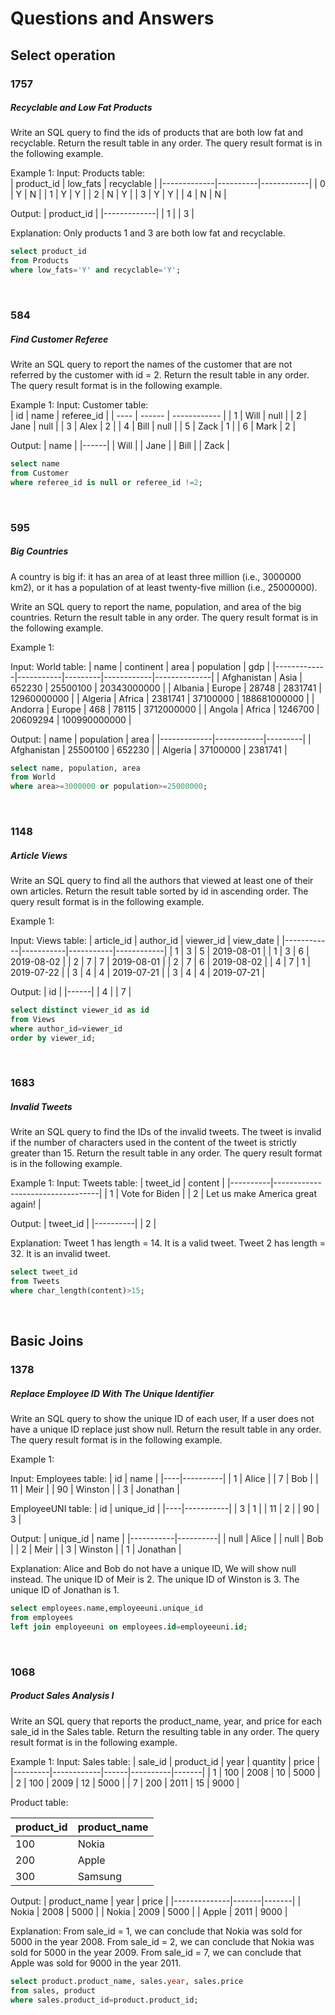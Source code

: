 # Questions and Answers

## Select operation

### 1757
##### Recyclable and Low Fat Products

Write an SQL query to find the ids of products that are both low fat and recyclable.
Return the result table in any order.
The query result format is in the following example.

Example 1:
Input: 
Products table:<br>
| product_id  | low_fats | recyclable |
|-------------|----------|------------|
| 0           | Y        | N          |
| 1           | Y        | Y          |
| 2           | N        | Y          |
| 3           | Y        | Y          |
| 4           | N        | N          |

Output: 
| product_id  |
|-------------|
| 1           |
| 3           |

Explanation: Only products 1 and 3 are both low fat and recyclable.

```sql
select product_id 
from Products 
where low_fats='Y' and recyclable='Y';
```
<br>



### 584
##### Find Customer Referee

Write an SQL query to report the names of the customer that are not referred by the customer with id = 2.
Return the result table in any order.
The query result format is in the following example.


Example 1:
Input: 
Customer table:<br>
| id | name | referee_id |
| ---- | ------ | ------------ |
| 1  | Will | null       |
| 2  | Jane | null       |
| 3  | Alex | 2          |
| 4  | Bill | null       |
| 5  | Zack | 1          |
| 6  | Mark | 2          |

Output: 
| name |
|------|
| Will |
| Jane |
| Bill |
| Zack |


```sql
select name 
from Customer 
where referee_id is null or referee_id !=2;
```
<br>



### 595
##### Big Countries

A country is big if:
it has an area of at least three million (i.e., 3000000 km2), or
it has a population of at least twenty-five million (i.e., 25000000).

Write an SQL query to report the name, population, and area of the big countries.
Return the result table in any order.
The query result format is in the following example.

Example 1:

Input: 
World table:
| name        | continent | area    | population | gdp          |
|-------------|-----------|---------|------------|--------------|
| Afghanistan | Asia      | 652230  | 25500100   | 20343000000  |
| Albania     | Europe    | 28748   | 2831741    | 12960000000  |
| Algeria     | Africa    | 2381741 | 37100000   | 188681000000 |
| Andorra     | Europe    | 468     | 78115      | 3712000000   |
| Angola      | Africa    | 1246700 | 20609294   | 100990000000 |

Output: 
| name        | population | area    |
|-------------|------------|---------|
| Afghanistan | 25500100   | 652230  |
| Algeria     | 37100000   | 2381741 |
```sql
select name, population, area 
from World 
where area>=3000000 or population>=25000000;
```
<br>


### 1148
##### Article Views

Write an SQL query to find all the authors that viewed at least one of their own articles.
Return the result table sorted by id in ascending order.
The query result format is in the following example.


Example 1:

Input: 
Views table:
| article_id | author_id | viewer_id | view_date  |
|------------|-----------|-----------|------------|
| 1          | 3         | 5         | 2019-08-01 |
| 1          | 3         | 6         | 2019-08-02 |
| 2          | 7         | 7         | 2019-08-01 |
| 2          | 7         | 6         | 2019-08-02 |
| 4          | 7         | 1         | 2019-07-22 |
| 3          | 4         | 4         | 2019-07-21 |
| 3          | 4         | 4         | 2019-07-21 |

Output: 
| id   |
|------|
| 4    |
| 7    |
```sql
select distinct viewer_id as id 
from Views 
where author_id=viewer_id 
order by viewer_id;
```
<br>



### 1683
##### Invalid Tweets
Write an SQL query to find the IDs of the invalid tweets. The tweet is invalid if the number of characters used in the content of the tweet is strictly greater than 15.
Return the result table in any order.
The query result format is in the following example.


Example 1:
Input: 
Tweets table:
| tweet_id | content                          |
|----------|----------------------------------|
| 1        | Vote for Biden                   |
| 2        | Let us make America great again! |

Output: 
| tweet_id |
|----------|
| 2        |

Explanation: 
Tweet 1 has length = 14. It is a valid tweet.
Tweet 2 has length = 32. It is an invalid tweet.
```sql
select tweet_id 
from Tweets 
where char_length(content)>15;
```
<br>




## Basic Joins

### 1378
##### Replace Employee ID With The Unique Identifier

Write an SQL query to show the unique ID of each user, If a user does not have a unique ID replace just show null.
Return the result table in any order.
The query result format is in the following example.


Example 1:

Input: 
Employees table:
| id | name     |
|----|----------|
| 1  | Alice    |
| 7  | Bob      |
| 11 | Meir     |
| 90 | Winston  |
| 3  | Jonathan |

EmployeeUNI table:
| id | unique_id |
|----|-----------|
| 3  | 1         |
| 11 | 2         |
| 90 | 3         |

Output: 
| unique_id | name     |
|-----------|----------|
| null      | Alice    |
| null      | Bob      |
| 2         | Meir     |
| 3         | Winston  |
| 1         | Jonathan |

Explanation: 
Alice and Bob do not have a unique ID, We will show null instead.
The unique ID of Meir is 2.
The unique ID of Winston is 3.
The unique ID of Jonathan is 1.

```sql
select employees.name,employeeuni.unique_id 
from employees 
left join employeeuni on employees.id=employeeuni.id;
```
<br>


### 1068
##### Product Sales Analysis I

Write an SQL query that reports the product_name, year, and price for each sale_id in the Sales table.
Return the resulting table in any order.
The query result format is in the following example.


Example 1:
Input: 
Sales table:
| sale_id | product_id | year | quantity | price |
|---------|------------|------|----------|-------| 
| 1       | 100        | 2008 | 10       | 5000  |
| 2       | 100        | 2009 | 12       | 5000  |
| 7       | 200        | 2011 | 15       | 9000  |

Product table:

| product_id | product_name |
|------------|--------------|
| 100        | Nokia        |
| 200        | Apple        |
| 300        | Samsung      |

Output:
| product_name | year  | price |
|--------------|-------|-------|
| Nokia        | 2008  | 5000  |
| Nokia        | 2009  | 5000  |
| Apple        | 2011  | 9000  |

Explanation: 
From sale_id = 1, we can conclude that Nokia was sold for 5000 in the year 2008.
From sale_id = 2, we can conclude that Nokia was sold for 5000 in the year 2009.
From sale_id = 7, we can conclude that Apple was sold for 9000 in the year 2011.

```sql
select product.product_name, sales.year, sales.price 
from sales, product 
where sales.product_id=product.product_id;
```
<br>


